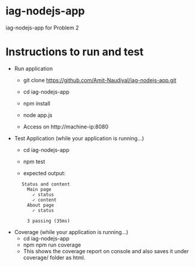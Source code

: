 # iag-nodejs-app
iag-nodejs-app for Problem 2

# Instructions to run and test

+ Run application
	+ git clone https://github.com/Amit-Naudiyal/iag-nodejs-app.git
	+ cd iag-nodejs-app
	+ npm install
	+ node app.js

	+ Access on http://machine-ip:8080

+ Test Application (while your application is running...)
	+ cd iag-nodejs-app
	+ npm test

	+ expected output:
```
	  Status and content
    	Main page
      	  ✓ status
      	  ✓ content
    	About page
      	  ✓ status

  		3 passing (35ms)
```
+ Coverage (while your application is running...)
	+ cd iag-nodejs-app
	+ npm npm run coverage
	+ This shows the coverage report on console and also saves it under coverage/ folder as html.
